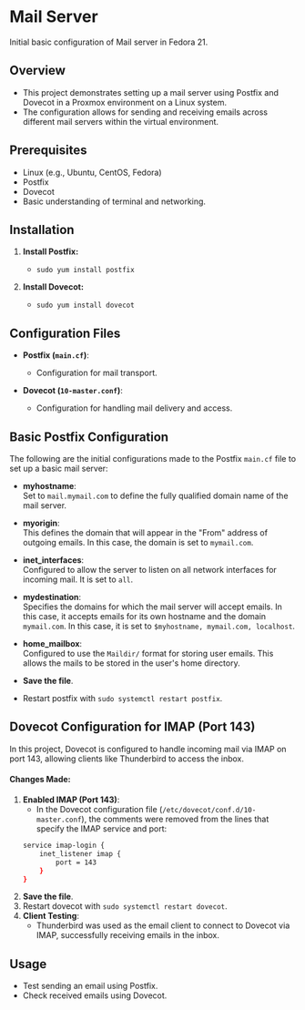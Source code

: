 # Mail Server
Initial basic configuration of Mail server in Fedora 21. 

## Overview
- This project demonstrates setting up a mail server using Postfix and Dovecot in a Proxmox environment on a Linux system.
- The configuration allows for sending and receiving emails across different mail servers within the virtual environment.

## Prerequisites
- Linux (e.g., Ubuntu, CentOS, Fedora)
- Postfix
- Dovecot
- Basic understanding of terminal and networking.

## Installation

1. **Install Postfix:**
   - `sudo yum install postfix`

2. **Install Dovecot:**
   - `sudo yum install dovecot`
  
## Configuration Files
- **Postfix (`main.cf`)**:
  - Configuration for mail transport.

- **Dovecot (`10-master.conf`)**:
  - Configuration for handling mail delivery and access.

## Basic Postfix Configuration

The following are the initial configurations made to the Postfix `main.cf` file to set up a basic mail server:

- **myhostname**:  
  Set to `mail.mymail.com` to define the fully qualified domain name of the mail server.  

- **myorigin**:  
This defines the domain that will appear in the "From" address of outgoing emails. In this case, the domain is set to `mymail.com`. 

- **inet_interfaces**:  
Configured to allow the server to listen on all network interfaces for incoming mail. It is set to `all`.  

- **mydestination**:  
Specifies the domains for which the mail server will accept emails. In this case, it accepts emails for its own hostname and the domain `mymail.com`. In this case, it is set to `$myhostname, mymail.com, localhost`.

- **home_mailbox**:  
Configured to use the `Maildir/` format for storing user emails. This allows the mails to be stored in the user's home directory.

- **Save the file**.
- Restart postfix with `sudo systemctl restart postfix`.
     
## Dovecot Configuration for IMAP (Port 143)

In this project, Dovecot is configured to handle incoming mail via IMAP on port 143, allowing clients like Thunderbird to access the inbox.

#### Changes Made:
1. **Enabled IMAP (Port 143)**: 
   - In the Dovecot configuration file (`/etc/dovecot/conf.d/10-master.conf`), the comments were removed from the lines that specify the IMAP service and port:
   ```bash
   service imap-login {
       inet_listener imap {
           port = 143
       }
   }
2. **Save the file**.
3. Restart dovecot with `sudo systemctl restart dovecot`.
4. **Client Testing**:
   - Thunderbird was used as the email client to connect to Dovecot via IMAP, successfully receiving emails in the inbox.

## Usage
- Test sending an email using Postfix.
- Check received emails using Dovecot.


